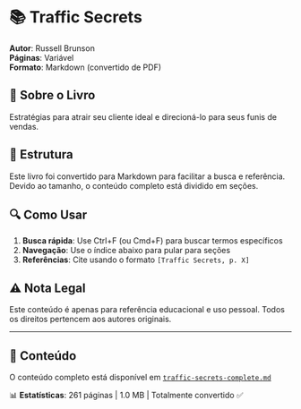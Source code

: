 # 📚 Traffic Secrets

**Autor**: Russell Brunson  
**Páginas**: Variável  
**Formato**: Markdown (convertido de PDF)

## 📖 Sobre o Livro

Estratégias para atrair seu cliente ideal e direcioná-lo para seus funis de vendas.

## 📑 Estrutura

Este livro foi convertido para Markdown para facilitar a busca e referência. Devido ao tamanho, o conteúdo completo está dividido em seções.

## 🔍 Como Usar

1. **Busca rápida**: Use Ctrl+F (ou Cmd+F) para buscar termos específicos
2. **Navegação**: Use o índice abaixo para pular para seções
3. **Referências**: Cite usando o formato `[Traffic Secrets, p. X]`

## ⚠️ Nota Legal

Este conteúdo é apenas para referência educacional e uso pessoal. Todos os direitos pertencem aos autores originais.

---

## 📄 Conteúdo

O conteúdo completo está disponível em [`traffic-secrets-complete.md`](./traffic-secrets-complete.md)

📊 **Estatísticas**: 261 páginas | 1.0 MB | Totalmente convertido ✅
